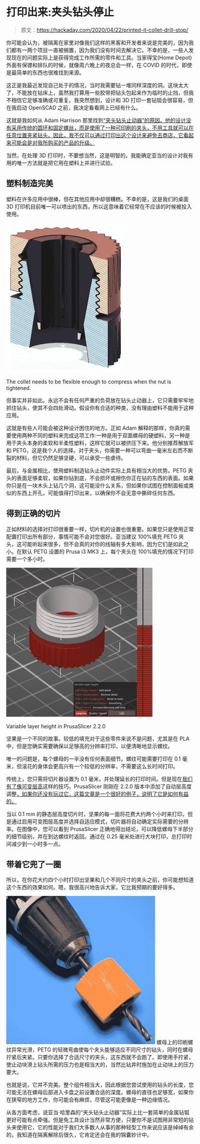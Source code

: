 # 打印出来:夹头钻头停止

> 原文：<https://hackaday.com/2020/04/22/printed-it-collet-drill-stop/>

你可能会认为，被隔离在家里对像我们这样的黑客和开发者来说是完美的，因为我们都有一两个项目一直被搁置，因为我们没有时间去解决它。不幸的是，一些人发现现在的问题实际上是获得完成工作所需的零件和工具。当家得宝(Home Depot)外面有保镖和排队的时候，就像周六晚上的夜总会一样，在 COVID 的时代，即使是最简单的东西也很难找到来源。

这正是我最近发现自己处于的情况，当时我需要钻一堆同样深度的洞。这块太大了，不能放在钻床上，虽然我打算用一些胶带把钻头包起来作为临时的止挡，但我不相信它足够准确或可重复。我突然想到，设计和 3D 打印一套钻铤会很容易，但在我启动 OpenSCAD 之前，我决定看看网上已经有什么。

这就是我如何从 Adam Harrison 那里找到[“夹头钻头止动器”的原因。他的设计没有采用传统的圆环和固定螺丝，而是使用了一种可印刷的夹头，不用工具就可以在任意位置夹紧钻头。因此，我不仅可以通过打印出这个设计来避免去商店，它看起来可能会是对我所购买的产品的升级。](https://www.thingiverse.com/thing:3177276)

当然，在处理 3D 打印时，不要想当然，这是明智的。我能确定亚当的设计对我有用的唯一方法就是把它用在塑料上并进行试验。

## 塑料制造完美

塑料在许多应用中很棒，但在其他应用中却很糟糕。不幸的是，这是我们的桌面 3D 打印机目前唯一可以喷出的东西，所以这意味着它经常在不应该的时候被投入使用。

[![](img/375545067f70b02d60d159264ad5f88e.png)](https://hackaday.com/wp-content/uploads/2020/04/3dpcollet_cutaway.jpg)

The collet needs to be flexible enough to compress when the nut is tightened.

但事实并非如此。永远不会有任何严重的负荷放在钻头止动器上，它只需要牢牢地抓住钻头，使其不会四处滑动。假设你有合适的种类，没有理由塑料不能用于这种应用。

这就是有些人可能会被这种设计困住的地方。正如 Adam 解释的那样，你真的需要使用两种不同的塑料来完成这项工作:一种是用于双面螺母的硬塑料，另一种是用于夹头本身的柔软和半柔性塑料，这样它就可以被挤压下来。他分别推荐解放军和 PETG，这是我个人的选择。对于夹头，你需要一种可以弯曲一毫米左右而不断裂的材料，但它仍然足够坚硬，可以承受一些虐待。

最后，与金属相比，使用塑料制造钻头止动件实际上具有相当大的优势。PETG 夹头的表面足够柔软，如果你钻到底，不会损坏或擦伤你正在钻的东西的表面。如果你只是在一块木头上钻几个洞，这可能没什么关系，但如果你试图在控制面板或类似的东西上开孔，可能值得打印出来，以确保你不会无意中撕碎任何东西。

## 得到正确的切片

正如材料的选择对打印很重要一样，切片机的设置也很重要。如果您只是使用正常配置打印出所有部分，事情可能不会对您很好。亚当建议 100%填充 PETG 夹头，这可能听起来很多，但不会真的对你的线轴有多大影响，因为它们是如此之小。在默认 PETG 设置的 Prusa i3 MK3 上，每个夹头在 100%填充的情况下打印需要一个多小时。

[![](img/ac5e53471d7fa77ae10ddaade9b00093.png)](https://hackaday.com/wp-content/uploads/2020/04/3dpcollet_adaptive.png)

Variable layer height in PrusaSlicer 2.2.0

坚果是一个不同的故事。较低的填充对于这些零件来说不是问题，尤其是在 PLA 中，但是您确实需要确保以足够高的分辨率打印，以便清晰地显示螺纹。

唯一的问题是，每个螺母的一半没有任何表面细节。螺纹可能需要打印在 0.1 毫米，但滚花的身体会更高兴有一个较低的分辨率，不需要这么长时间打印。

传统上，您只需将切片器设置为 0.1 毫米，并处理延长的打印时间。但是现在[我们有了像可变层高](https://hackaday.com/2017/02/16/hands-on-with-variable-layer-height/)这样的技巧。PrusaSlicer 刚刚在 2.2.0 版本中添加了自动层高度调整[，如果你还没有玩过它，这篇文章是一个很好的例子，说明了它是如何有益的。](https://blog.prusaprinters.org/prusaslicer-2-2-0-is-out-hollowing-support-for-3rd-party-printers-and-more/)

当以 0.1 mm 的静态层高度切片时，坚果的每一面将花费大约两个小时来打印。但是通过启用可变图层高度并选择自适应模式，切片器将自动确定实际需要的分辨率。在图像中，您可以看到 PrusaSlicer 正确地得出结论，可以降低螺母下半部分的细节级别，并在到达螺纹时返回。通过在 0.25 毫米处进行大块打印，总打印时间减少到一小时多一点。

## 带着它兜了一圈

所以，在你花大约四个小时打印出坚果和几个不同尺寸的夹头之前，你可能想知道这个东西的效果如何。嗯，我很高兴地告诉大家，它比我预期的要好得多。

[![](img/3c60b1d919a0a0cec45889c211c53981.png)](https://hackaday.com/wp-content/uploads/2020/04/3dpcollet_chuck.jpg) 螺母上的印刷螺纹异常光滑，PETG 的轻微弯曲使每个夹头能够适应不同尺寸的钻头，同时在螺母拧紧后夹紧。只要你选择了合适尺寸的夹头，这东西就不会跑了。即使用手拧紧，使止动块滑上钻头所需的压力也是相当大的，当然比钻井时施加在止动块上的压力要大。

也就是说，它并不完美。整个组件相当大，因此根据您尝试使用的钻头的长度，您可能无法在螺母后部进入卡盘之前设置合适的深度。螺母的直径也足够宽，如果你在狭窄的地方工作，你可能会有麻烦，尽管这可能更像是一种边缘情况。

从各方面考虑，说亚当·哈里森的“夹头钻头止动器”实际上比一套简单的金属钻铤更好可能有点牵强。但是免工具设计当然非常方便，只要你不是试图用非常短的钻头来使用它，它的性能对于我们大多数人从事的那种轻型工作来说应该是绰绰有余的。我知道在隔离解除后很久，它肯定还会在我的锦囊妙计中。